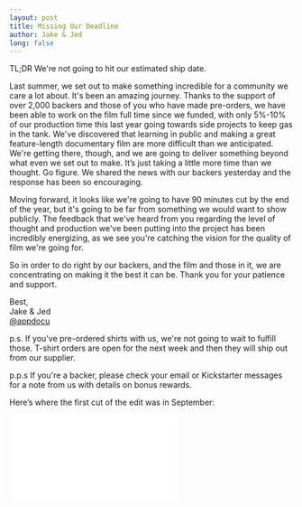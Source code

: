 ```yaml
---
layout: post
title: Missing Our Deadline
author: Jake & Jed
long: false
---
```


TL;DR We're not going to hit our estimated ship date.

Last summer, we set out to make something incredible for a community we care a lot about. It's been an amazing journey. Thanks to the support of over 2,000 backers and those of you who have made pre-orders, we have been able to work on the film full time since we funded, with only 5%-10% of our production time this last year going towards side projects to keep gas in the tank. We've discovered that learning in public and making a great feature-length documentary film are more difficult than we anticipated. We're getting there, though, and we are going to deliver something beyond what even we set out to make. It’s just taking a little more time than we thought. Go figure. We shared the news with our backers yesterday and the response has been so encouraging.

Moving forward, it looks like we're going to have 90 minutes cut by the end of the year, but it's going to be far from something we would want to show publicly.  The feedback that we've heard from you regarding the level of thought and production we've been putting into the project has been incredibly energizing, as we see you're catching the vision for the quality of film we're going for. 

So in order to do right by our backers, and the film and those in it, we are concentrating on making it the best it can be. Thank you for your patience and support.

Best,<br>
Jake & Jed<br>
[@appdocu](https://twitter.com/appdocu)

p.s. If you've pre-ordered shirts with us, we're not going to wait to fulfill those. T-shirt orders are open for the next week and then they will ship out from our supplier. 

p.p.s If you're a backer, please check your email or Kickstarter messages for a note from us with details on bonus rewards. 

<p class="meta">Here’s where the first cut of the edit was in September:</p>

<div class="embed-responsive embed-responsive-16by9">
  <iframe class="embed-responsive-item" src="//player.vimeo.com/video/144779018?portrait=0&amp;color=ffffff" frameborder="0" webkitallowfullscreen mozallowfullscreen allowfullscreen></iframe>
</div>
